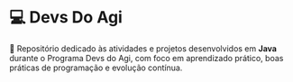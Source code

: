 # 💻 Devs Do Agi

📁 Repositório dedicado às atividades e projetos desenvolvidos em **Java** durante o Programa Devs do Agi, com foco em aprendizado prático, boas práticas de programação e evolução contínua.
